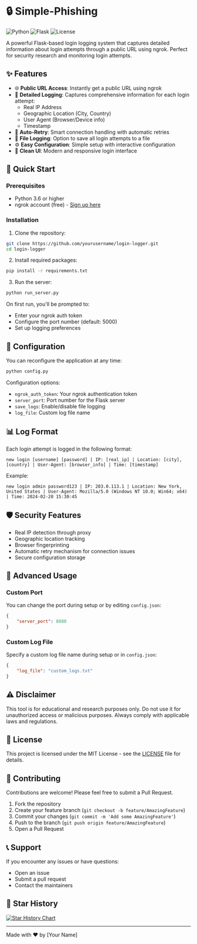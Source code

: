 # 🔒 Simple-Phishing

![Python](https://img.shields.io/badge/Python-3.6+-blue.svg)
![Flask](https://img.shields.io/badge/Flask-3.0.2-green.svg)
![License](https://img.shields.io/badge/license-MIT-blue.svg)

A powerful Flask-based login logging system that captures detailed information about login attempts through a public URL using ngrok. Perfect for security research and monitoring login attempts.

## ✨ Features

- 🌐 **Public URL Access**: Instantly get a public URL using ngrok
- 📝 **Detailed Logging**: Captures comprehensive information for each login attempt:
  - Real IP Address
  - Geographic Location (City, Country)
  - User Agent (Browser/Device info)
  - Timestamp
- 🔄 **Auto-Retry**: Smart connection handling with automatic retries
- 💾 **File Logging**: Option to save all login attempts to a file
- ⚙️ **Easy Configuration**: Simple setup with interactive configuration
- 🎨 **Clean UI**: Modern and responsive login interface

## 🚀 Quick Start

### Prerequisites

- Python 3.6 or higher
- ngrok account (free) - [Sign up here](https://dashboard.ngrok.com/signup)

### Installation

1. Clone the repository:
```bash
git clone https://github.com/yourusername/login-logger.git
cd login-logger
```

2. Install required packages:
```bash
pip install -r requirements.txt
```

3. Run the server:
```bash
python run_server.py
```

On first run, you'll be prompted to:
- Enter your ngrok auth token
- Configure the port number (default: 5000)
- Set up logging preferences

## 📝 Configuration

You can reconfigure the application at any time:
```bash
python config.py
```

Configuration options:
- `ngrok_auth_token`: Your ngrok authentication token
- `server_port`: Port number for the Flask server
- `save_logs`: Enable/disable file logging
- `log_file`: Custom log file name

## 📊 Log Format

Each login attempt is logged in the following format:
```
new login [username] [password] | IP: [real_ip] | Location: [city], [country] | User-Agent: [browser_info] | Time: [timestamp]
```

Example:
```
new login admin password123 | IP: 203.0.113.1 | Location: New York, United States | User-Agent: Mozilla/5.0 (Windows NT 10.0; Win64; x64) | Time: 2024-02-20 15:30:45
```

## 🛡️ Security Features

- Real IP detection through proxy
- Geographic location tracking
- Browser fingerprinting
- Automatic retry mechanism for connection issues
- Secure configuration storage

## 🔧 Advanced Usage

### Custom Port

You can change the port during setup or by editing `config.json`:
```json
{
    "server_port": 8080
}
```

### Custom Log File

Specify a custom log file name during setup or in `config.json`:
```json
{
    "log_file": "custom_logs.txt"
}
```

## ⚠️ Disclaimer

This tool is for educational and research purposes only. Do not use it for unauthorized access or malicious purposes. Always comply with applicable laws and regulations.

## 📄 License

This project is licensed under the MIT License - see the [LICENSE](LICENSE) file for details.

## 🤝 Contributing

Contributions are welcome! Please feel free to submit a Pull Request.

1. Fork the repository
2. Create your feature branch (`git checkout -b feature/AmazingFeature`)
3. Commit your changes (`git commit -m 'Add some AmazingFeature'`)
4. Push to the branch (`git push origin feature/AmazingFeature`)
5. Open a Pull Request

## 📞 Support

If you encounter any issues or have questions:
- Open an issue
- Submit a pull request
- Contact the maintainers

## 🌟 Star History

[![Star History Chart](https://api.star-history.com/svg?repos=yourusername/login-logger&type=Date)](https://star-history.com/#yourusername/login-logger&Date)

---
Made with ❤️ by [Your Name] 

